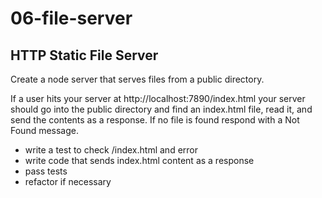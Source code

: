 # 06-file-server

## HTTP Static File Server

Create a node server that serves files from a public directory.

If a user hits your server at http://localhost:7890/index.html your server should go into the public directory and find an index.html file, read it, and send the contents as a response. If no file is found respond with a Not Found message.

- write a test to check /index.html and error
- write code that sends index.html content as a response
- pass tests
- refactor if necessary